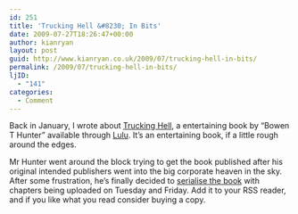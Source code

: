 ```yaml
---
id: 251
title: 'Trucking Hell &#8230; In Bits'
date: 2009-07-27T18:26:47+00:00
author: kianryan
layout: post
guid: http://www.kianryan.co.uk/2009/07/trucking-hell-in-bits/
permalink: /2009/07/trucking-hell-in-bits/
ljID:
  - "141"
categories:
  - Comment
---
```

Back in January, I wrote about [Trucking Hell](http://www.kianryan.co.uk/2009/01/trucking-hell/), a entertaining book by &#8220;Bowen T Hunter&#8221; available through [Lulu](http://www.lulu.com/content/5725432). It&#8217;s an entertaining book, if a little rough around the edges.

Mr Hunter went around the block trying to get the book published after his original intended publishers went into the big corporate heaven in the sky. After some frustration, he&#8217;s finally decided to [serialise the book](http://truckinghelltheseries.blogspot.com/) with chapters being uploaded on Tuesday and Friday. Add it to your RSS reader, and if you like what you read consider buying a copy.